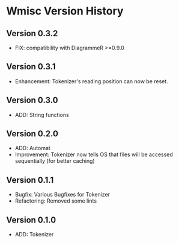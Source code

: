 # Wmisc Version History

## Version 0.3.2
- FIX: compatibility with DiagrammeR >=0.9.0 

## Version 0.3.1
- Enhancement: Tokenizer's reading position can now be reset.

## Version 0.3.0
- ADD: String functions

## Version 0.2.0
- ADD: Automat
- Improvement: Tokenizer now tells OS that files will be accessed sequentially (for better caching)

## Version 0.1.1

- Bugfix: Various Bugfixes for Tokenizer
- Refactoring: Removed some lints

## Version 0.1.0 

- ADD: Tokenizer
